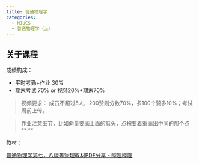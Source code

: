 ```yaml
---
title: 普通物理学
categories:
  - NJUCS
  - 普通物理学（上）
---
```


 ## 关于课程

成绩构成：

-   平时考勤+作业 30%
-   期末考试 70% or 视频20%+期末70%

>   视频要求： 成员不超过5人，200赞则分数70%，多100个赞多10%；考试周前上传。

>   作业注意细节，比如向量要画上面的箭头，点积要着重画出中间的那个点**·**

教材：

[普通物理学第七，八版等物理教材PDF分享 - 哔哩哔哩](https://www.bilibili.com/opus/1015086692610080768)